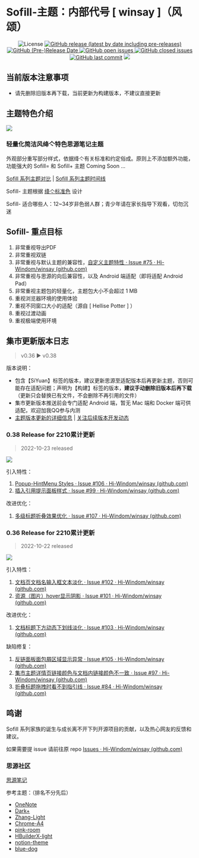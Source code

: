 # Sofill-主题：内部代号 [ winsay ]（风颂）

<p align="center">
    <img src="https://img.shields.io/pypi/l/color-theme-analyse.svg" alt="License">
    <a href="https://github.com/Hi-Windom/winsay/releases">
    <img alt="GitHub release (latest by date including pre-releases)" src="https://img.shields.io/github/v/release/Hi-Windom/winsay?include_prereleases">
    <img alt="GitHub (Pre-)Release Date" src="https://img.shields.io/github/release-date-pre/Hi-Windom/winsay">
    </a><a href="https://github.com/Hi-Windom/winsay/issues?q=is%3Aopen+is%3Aissue">
    <img alt="GitHub open issues" src="https://img.shields.io/github/issues-raw/Hi-Windom/winsay"/>
    </a><a href="https://github.com/Hi-Windom/winsay/issues?q=is%3Aissue+is%3Aclosed">
    <img alt="GitHub closed issues" src="https://img.shields.io/github/issues-closed-raw/Hi-Windom/winsay">
    </a><a href="https://github.com/Hi-Windom/winsay/commits/main">
    <img alt="GitHub last commit" src="https://img.shields.io/github/last-commit/Hi-Windom/winsay"></a>
    <a href="tencent://AddContact/?fromId=45&fromSubId=1&subcmd=all&uin=694357845&website=www.oicqzone.com"><img src="https://img.shields.io/badge/QQ-694357845-orange"></a>
</p>

## 当前版本注意事项

* 请先删除旧版本再下载，当前更新为构建版本，不建议直接更新

## 主题特色介绍

<p><img src="https://user-images.githubusercontent.com/83791825/196950046-492cf9ee-14b3-4ba0-995d-2e2323acb9e4.png"/></p>

### 轻量化简洁风绛亽特色思源笔记主题

外观部分重写部分样式，依据绛亽有关标准和约定俗成。原则上不添加额外功能，功能强大的 Sofill= 和 Sofill+ 主题 Coming Soon ...

[Sofill 系列主题对比](https://github.com/Hi-Windom/Sofill/wiki/Sofill-%E7%B3%BB%E5%88%97%E4%B8%BB%E9%A2%98%E5%A6%82%E4%BD%95%E9%80%89%E6%8B%A9)  |  [Sofill 系列主题时间线 ](https://github.com/Hi-Windom/Sofill/wiki/Sofill-%E7%B3%BB%E5%88%97%E5%AE%B6%E6%97%8F%E6%97%B6%E9%97%B4%E7%BA%BF)

Sofill- 主题根据 [绛亽标准色](https://github.com/Hi-Windom/Sofill/wiki/Sofill-%E7%B3%BB%E5%88%97%E4%B8%BB%E9%A2%98%E9%80%9A%E7%94%A8%E6%A0%87%E5%87%86%E8%89%B2) 设计

Sofill- 适合哪些人：12~34岁非色弱人群；青少年请在家长指导下观看，切勿沉迷

## Sofill- 重点目标

1. 非常重视导出PDF
2. 非常重视双链
3. 非常重视与默认主题的兼容性，[自定义主题特性 · Issue #75 · Hi-Windom/winsay (github.com)](https://github.com/Hi-Windom/winsay/issues/75)
4. 非常重视与思源的向后兼容性，以及 Android 端适配（即将适配 Android Pad）
5. 非常重视主题包的轻量化，主题包大小不会超过 1 MB
6. 重视浏览器环境的使用体验
7. 重视不同窗口大小的适配（源自 [ Hellise Potter ] ）
8. 重视过渡动画
9. 重视极端使用环境

## 集市更新版本日志

> v0.36 ▶ v0.38

版本说明：

* 包含【SiYuan】标签的版本，建议更新思源至适配版本后再更新主题，否则可能存在适配问题；声明为【构建】标签的版本，**建议手动删除旧版本后再下载**（更新只会替换已有文件，不会删除不再引用的文件）
* 集市更新版本推送前会专门适配 Android 端，暂无 Mac 端和 Docker 端可供适配，欢迎加我QQ参与内测
* [主题版本更新的详细信息](https://github.com/Hi-Windom/winsay/releases)  |  [关注后续版本开发动态](https://github.com/Hi-Windom/winsay/milestones)

### 0.38 Release for 2210累计更新

> 2022-10-23 released

<a href="https://github.com/Hi-Windom/winsay/issues/104">
<p><img src="https://img.shields.io/badge/SiYuan-2.4.5-green"/></p></a>

引入特性：

1. [Popup-HintMenu Styles · Issue #106 · Hi-Windom/winsay (github.com)](https://github.com/Hi-Windom/winsay/issues/106)
2. [插入引用提示面板样式 · Issue #99 · Hi-Windom/winsay (github.com)](https://github.com/Hi-Windom/winsay/issues/99)

改进优化：

1. [多级标题折叠效果优化 · Issue #107 · Hi-Windom/winsay (github.com)](https://github.com/Hi-Windom/winsay/issues/107)

### 0.36 Release for 2210累计更新

> 2022-10-22 released

<p><img src="https://img.shields.io/badge/SiYuan-2.4.4-green"/></p>

引入特性：

1. [文档页文档名输入框文本淡化 · Issue #102 · Hi-Windom/winsay (github.com)](https://github.com/Hi-Windom/winsay/issues/102)
2. [资源（图片）hover显示阴影 · Issue #101 · Hi-Windom/winsay (github.com)](https://github.com/Hi-Windom/winsay/issues/101)

改进优化：

1. [文档标题下方动态下划线淡化 · Issue #103 · Hi-Windom/winsay (github.com)](https://github.com/Hi-Windom/winsay/issues/103)

缺陷修复：

1. [反链面板面包屑区域显示异常 · Issue #105 · Hi-Windom/winsay (github.com)](https://github.com/Hi-Windom/winsay/issues/105)
2. [集市主题详情页链接颜色与文档内链接颜色不一致 · Issue #97 · Hi-Windom/winsay (github.com)](https://github.com/Hi-Windom/winsay/issues/97)
3. [折叠标题拖拽时看不到指引线 · Issue #84 · Hi-Windom/winsay (github.com)](https://github.com/Hi-Windom/winsay/issues/84)

## 鸣谢

Sofill 系列家族的诞生与成长离不开下列开源项目的贡献，以及热心网友的反馈和建议。

如果需要提 issue 请前往原 repo [Issues · Hi-Windom/winsay (github.com)](https://github.com/Hi-Windom/winsay/issues)

### 思源社区

[思源笔记](https://github.com/siyuan-note/siyuan)

参考主题：（排名不分先后）

* [OneNote](https://github.com/UserZYF/OneNote)
* [Dark+](https://github.com/Zuoqiu-Yingyi/siyuan-theme-dark-plus)
* [Zhang-Light](https://github.com/UserZYF/zhang-light)
* [Chrome-A4](https://github.com/UserZYF/Chrome-A4)
* [pink-room](https://github.com/StarDustSheep/pink-room)
* [HBuilderX-light](https://github.com/UFDXD/HBuilderX-Light)
* [notion-theme](https://github.com/royc01/notion-theme)
* [blue-dog](https://github.com/UserZYF/blue-dog)
